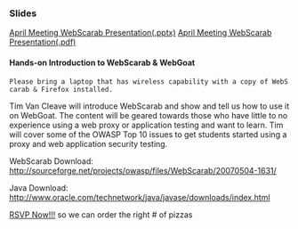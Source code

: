 ### Slides

[April Meeting WebScarab
Presentation(.pptx)](Media:DenverApril2012Meeting-WebGoat_&_WebScarab.pptx "wikilink")
[April Meeting WebScarab
Presentation(.pdf)](Media:DenverApril2012Meeting-WebGoat_&_WebScarab.pdf "wikilink")

#### Hands-on Introduction to WebScarab & WebGoat

`Please bring a laptop that has wireless capability with a copy of WebScarab & Firefox installed.`

Tim Van Cleave will introduce WebScarab and show and tell us how to use
it on WebGoat. The content will be geared towards those who have little
to no experience using a web proxy or application testing and want to
learn. Tim will cover some of the OWASP Top 10 issues to get students
started using a proxy and web application security testing.

WebScarab Download:
<http://sourceforge.net/projects/owasp/files/WebScarab/20070504-1631/>

Java Download:
<http://www.oracle.com/technetwork/java/javase/downloads/index.html>

[RSVP Now\!\!\!](http://dowasp20120418.eventbrite.com/) so we can order
the right \# of pizzas